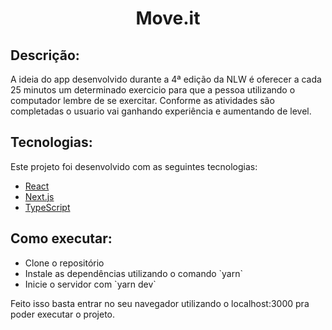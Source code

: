 <h1 align="center"> Move.it</h1>

<h2>Descrição:</h2>

A ideia do app desenvolvido durante a 4ª edição da NLW é oferecer a cada 25 minutos um determinado exercicio para que a pessoa utilizando o computador lembre de se exercitar. Conforme as atividades são completadas o usuario vai ganhando experiência e aumentando de level.

<h2>Tecnologias:</h2>

Este projeto foi desenvolvido com as seguintes tecnologias:

<ul>
  <li><a href="https://reactjs.org">React</a></li>
  <li><a href="https://nextjs.org/">Next.js</a></li>
  <li><a href="https://www.typescriptlang.org/">TypeScript</a></li>
  </ul>

<h2>Como executar:</h2>

<ul>
  <li>Clone o repositório</li>
  <li>Instale as dependências utilizando o comando `yarn`</li>
  <li>Inicie o servidor com `yarn dev`</li>
</ul>

<p>Feito isso basta entrar no seu navegador utilizando o localhost:3000 pra poder executar o projeto.</p>
